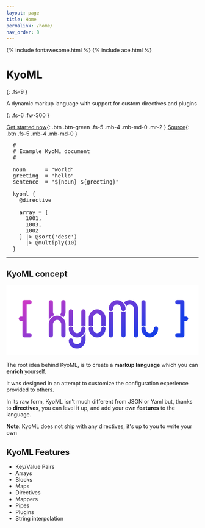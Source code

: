 ```yaml
---
layout: page
title: Home
permalink: /home/
nav_order: 0
---
```


{% include fontawesome.html %}
{% include ace.html %}

# KyoML

{: .fs-9 }

A dynamic markup language with support for custom directives and plugins

{: .fs-6 .fw-300 }

[Get started now](/getting-started){: .btn .btn-green .fs-5 .mb-4 .mb-md-0 .mr-2 } [<i class="fab fa-github"></i> Source](https://github.com/kyoml/kyoml){: .btn .fs-5 .mb-4 .mb-md-0 }


<pre class="ace-editor">
  #
  # Example KyoML document
  #

  noun      = "world"
  greeting  = "hello"
  sentence  = "${noun} ${greeting}"

  kyoml {
    @directive

    array = [
      1001,
      1003,
      1002
    ] |> @sort('desc')
      |> @multiply(10)
  }
</pre>

---

## KyoML concept


<img src="/assets/images/logo_short.png">

The root idea behind KyoML, is to create a **markup language** which you can **enrich** yourself.

It was designed in an attempt to customize the configuration experience provided to others.

In its raw form, KyoML isn't much different from JSON or Yaml but, thanks to **directives**, you can level it up, and add your own **features** to the language.

**Note**: KyoML does not ship with any directives, it's up to you to write your own <i class="far fa-smile-wink"></i>

## KyoML Features

- Key/Value Pairs
- Arrays
- Blocks
- Maps
- Directives
- Mappers
- Pipes
- Plugins
- String interpolation
